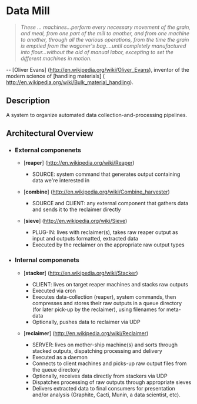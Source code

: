 Data Mill
=========

> _These ... machines...perform every necessary movement of the grain, and
> meal, from one part of the mill to another, and from one machine to another,
> through all the various operations, from the time the grain is emptied from
> the wagoner's bag....until completely manufactured into flour...without the
> aid of manual labor, excepting to set the different machines in motion._

-- [Oliver Evans] (http://en.wikipedia.org/wiki/Oliver_Evans),
inventor of the modern science of [handling materials] (
http://en.wikipedia.org/wiki/Bulk_material_handling).


Description
-----------

A system to organize automated data collection-and-processing pipelines.


Architectural Overview
----------------------

* ### External componenets ###
    * [__reaper__] (http://en.wikipedia.org/wiki/Reaper)
        - SOURCE: system command that generates output containing data we're
          interested in

    * [__combine__] (http://en.wikipedia.org/wiki/Combine_harvester)
        - SOURCE and CLIENT: any external component that gathers data and sends
          it to the reclaimer directly

    * [__sieve__] (http://en.wikipedia.org/wiki/Sieve)
        - PLUG-IN: lives with reclaimer(s), takes raw reaper output as input
          and outputs formatted, extracted data
        - Executed by the reclaimer on the appropriate raw output types

* ### Internal componenets ###
    * [__stacker__] (http://en.wikipedia.org/wiki/Stacker)
        - CLIENT: lives on target reaper machines and stacks raw outputs
        - Executed via cron
        - Executes data-collection (reaper), system commands, then compresses
          and stores their raw outputs in a queue directory (for later pick-up
          by the reclaimer), using filenames for meta-data
        - Optionally, pushes data to reclaimer via UDP

    * [__reclaimer__] (http://en.wikipedia.org/wiki/Reclaimer)
        - SERVER: lives on mother-ship machine(s) and sorts through stacked
          outputs, dispatching processing and delivery
        - Executed as a daemon
        - Connects to client machines and picks-up raw output files from the
          queue directory
        - Optionally, receives data directly from stackers via UDP
        - Dispatches processing of raw outputs through appropriate sieves
        - Delivers extracted data to final consumers for presentation and/or
          analysis (Graphite, Cacti, Munin, a data scientist, etc).
